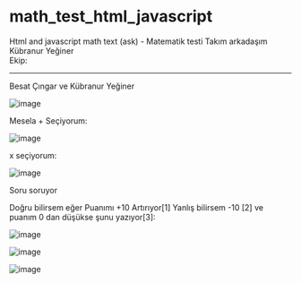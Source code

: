 # math_test_html_javascript
Html and javascript math text (ask) - Matematik testi 
Takım arkadaşım Kübranur Yeğiner <br>
Ekip: <br> <hr>
Besat Çıngar ve Kübranur Yeğiner
<br>

![image](https://github.com/AstroBesat-SoftW/math_test_html_javascript/assets/128177174/5375da59-ac01-4eb9-8e2e-c72f09ddf240)

Mesela + Seçiyorum:

![image](https://github.com/AstroBesat-SoftW/math_test_html_javascript/assets/128177174/ecbd792b-7ef1-40e1-9692-86533a8fdbc5)

x seçiyorum:

  ![image](https://github.com/AstroBesat-SoftW/math_test_html_javascript/assets/128177174/a48662ea-3c9a-4e08-a4b8-d82c347e5cfe)


Soru soruyor

Doğru bilirsem eğer Puanımı +10 Artırıyor[1] Yanlış bilirsem -10 [2] ve puanım 0 dan düşükse şunu yazıyor[3]:


![image](https://github.com/AstroBesat-SoftW/math_test_html_javascript/assets/128177174/ff9be9c7-80a5-4a1b-bef4-fed263687efd)

![image](https://github.com/AstroBesat-SoftW/math_test_html_javascript/assets/128177174/eb95d471-e84f-4cef-bc3d-b6f874ff40de)

![image](https://github.com/AstroBesat-SoftW/math_test_html_javascript/assets/128177174/993fe6bf-82ae-4bd8-a4cb-d01ccc84ace7)
